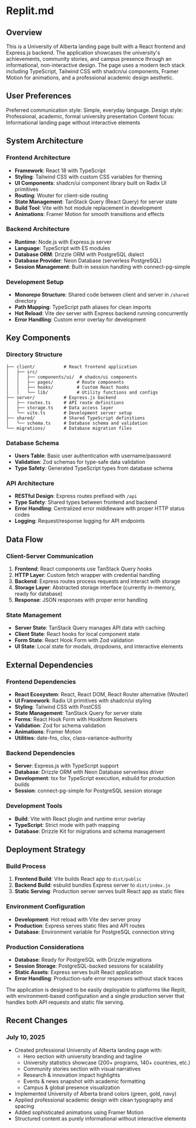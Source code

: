 # Replit.md

## Overview

This is a University of Alberta landing page built with a React frontend and Express.js backend. The application showcases the university's achievements, community stories, and campus presence through an informational, non-interactive design. The page uses a modern tech stack including TypeScript, Tailwind CSS with shadcn/ui components, Framer Motion for animations, and a professional academic design aesthetic.

## User Preferences

Preferred communication style: Simple, everyday language.
Design style: Professional, academic, formal university presentation
Content focus: Informational landing page without interactive elements

## System Architecture

### Frontend Architecture
- **Framework**: React 18 with TypeScript
- **Styling**: Tailwind CSS with custom CSS variables for theming
- **UI Components**: shadcn/ui component library built on Radix UI primitives
- **Routing**: Wouter for client-side routing
- **State Management**: TanStack Query (React Query) for server state
- **Build Tool**: Vite with hot module replacement in development
- **Animations**: Framer Motion for smooth transitions and effects

### Backend Architecture
- **Runtime**: Node.js with Express.js server
- **Language**: TypeScript with ES modules
- **Database ORM**: Drizzle ORM with PostgreSQL dialect
- **Database Provider**: Neon Database (serverless PostgreSQL)
- **Session Management**: Built-in session handling with connect-pg-simple

### Development Setup
- **Monorepo Structure**: Shared code between client and server in `/shared` directory
- **Path Mapping**: TypeScript path aliases for clean imports
- **Hot Reload**: Vite dev server with Express backend running concurrently
- **Error Handling**: Custom error overlay for development

## Key Components

### Directory Structure
```
├── client/           # React frontend application
│   ├── src/
│   │   ├── components/ui/  # shadcn/ui components
│   │   ├── pages/         # Route components
│   │   ├── hooks/         # Custom React hooks
│   │   └── lib/           # Utility functions and configs
├── server/           # Express.js backend
│   ├── routes.ts     # API route definitions
│   ├── storage.ts    # Data access layer
│   └── vite.ts       # Development server setup
├── shared/           # Shared TypeScript definitions
│   └── schema.ts     # Database schema and validation
└── migrations/       # Database migration files
```

### Database Schema
- **Users Table**: Basic user authentication with username/password
- **Validation**: Zod schemas for type-safe data validation
- **Type Safety**: Generated TypeScript types from database schema

### API Architecture
- **RESTful Design**: Express routes prefixed with `/api`
- **Type Safety**: Shared types between frontend and backend
- **Error Handling**: Centralized error middleware with proper HTTP status codes
- **Logging**: Request/response logging for API endpoints

## Data Flow

### Client-Server Communication
1. **Frontend**: React components use TanStack Query hooks
2. **HTTP Layer**: Custom fetch wrapper with credential handling
3. **Backend**: Express routes process requests and interact with storage
4. **Storage Layer**: Abstracted storage interface (currently in-memory, ready for database)
5. **Response**: JSON responses with proper error handling

### State Management
- **Server State**: TanStack Query manages API data with caching
- **Client State**: React hooks for local component state
- **Form State**: React Hook Form with Zod validation
- **UI State**: Local state for modals, dropdowns, and interactive elements

## External Dependencies

### Frontend Dependencies
- **React Ecosystem**: React, React DOM, React Router alternative (Wouter)
- **UI Framework**: Radix UI primitives with shadcn/ui styling
- **Styling**: Tailwind CSS with PostCSS
- **State Management**: TanStack Query for server state
- **Forms**: React Hook Form with Hookform Resolvers
- **Validation**: Zod for schema validation
- **Animations**: Framer Motion
- **Utilities**: date-fns, clsx, class-variance-authority

### Backend Dependencies
- **Server**: Express.js with TypeScript support
- **Database**: Drizzle ORM with Neon Database serverless driver
- **Development**: tsx for TypeScript execution, esbuild for production builds
- **Session**: connect-pg-simple for PostgreSQL session storage

### Development Tools
- **Build**: Vite with React plugin and runtime error overlay
- **TypeScript**: Strict mode with path mapping
- **Database**: Drizzle Kit for migrations and schema management

## Deployment Strategy

### Build Process
1. **Frontend Build**: Vite builds React app to `dist/public`
2. **Backend Build**: esbuild bundles Express server to `dist/index.js`
3. **Static Serving**: Production server serves built React app as static files

### Environment Configuration
- **Development**: Hot reload with Vite dev server proxy
- **Production**: Express serves static files and API routes
- **Database**: Environment variable for PostgreSQL connection string

### Production Considerations
- **Database**: Ready for PostgreSQL with Drizzle migrations
- **Session Storage**: PostgreSQL-backed sessions for scalability
- **Static Assets**: Express serves built React application
- **Error Handling**: Production-safe error responses without stack traces

The application is designed to be easily deployable to platforms like Replit, with environment-based configuration and a single production server that handles both API requests and static file serving.

## Recent Changes

### July 10, 2025
- Created professional University of Alberta landing page with:
  - Hero section with university branding and tagline
  - University statistics showcase (200+ programs, 140+ countries, etc.)
  - Community stories section with visual narratives
  - Research & innovation impact highlights
  - Events & news snapshot with academic formatting
  - Campus & global presence visualization
- Implemented University of Alberta brand colors (green, gold, navy)
- Applied professional academic design with clean typography and spacing
- Added sophisticated animations using Framer Motion
- Structured content as purely informational without interactive elements